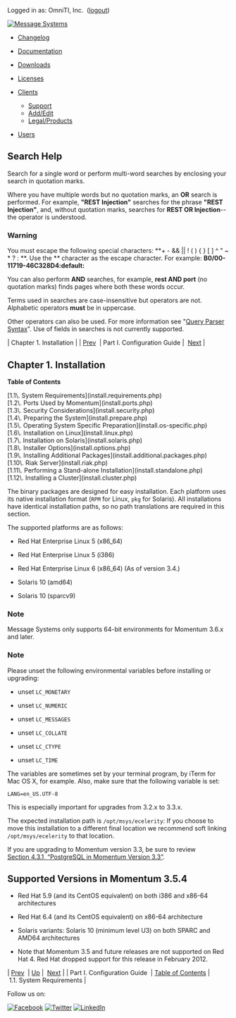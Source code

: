 Logged in as: OmniTI, Inc.  ([logout](https://support.messagesystems.com/logout.php))

[![Message Systems](https://support.messagesystems.com/images/ms-white205.png)](https://support.messagesystems.com/start.php) 

*   [Changelog](https://support.messagesystems.com/start.php?show=changelog)
*   [Documentation](https://support.messagesystems.com/docs/)
*   [Downloads](https://support.messagesystems.com/start.php)

*   [Licenses](https://support.messagesystems.com/license_summary.php)
*   <a href="">Clients</a>
    *   [Support](https://support.messagesystems.com/cs.php)
    *   [Add/Edit](https://support.messagesystems.com/edit_client.php)
    *   [Legal/Products](https://support.messagesystems.com/edit_products.php)
*   [Users](https://support.messagesystems.com/edit_customer.php)

## Search Help

Search for a single word or perform multi-word searches by enclosing your search in quotation marks.

Where you have multiple words but no quotation marks, an **OR** search is performed. For example, **"REST Injection"** searches for the phrase **"REST Injection"**, and, without quotation marks, searches for **REST OR Injection**--the operator is understood.

### Warning

You must escape the following special characters: **+ - && || ! ( ) { } [ ] ^ " ~ * ? : \**. Use the **\** character as the escape character. For example: **B0/00-11719-46C328D4\:default\:**

You can also perform **AND** searches, for example, **rest AND port** (no quotation marks) finds pages where both these words occur.

Terms used in searches are case-insensitive but operators are not. Alphabetic operators **must** be in uppercase.

Other operators can also be used. For more information see "[Query Parser Syntax](https://lucene.apache.org/core/old_versioned_docs/versions/3_0_0/queryparsersyntax.html)". Use of fields in searches is not currently supported.

| Chapter 1. Installation |
| [Prev](p.guide.php)  | Part I. Configuration Guide |  [Next](install.requirements.php) |

## Chapter 1. Installation

**Table of Contents**

<dl class="toc">

<dt>[1.1\. System Requirements](install.requirements.php)</dt>

<dt>[1.2\. Ports Used by Momentum](install.ports.php)</dt>

<dt>[1.3\. Security Considerations](install.security.php)</dt>

<dt>[1.4\. Preparing the System](install.prepare.php)</dt>

<dt>[1.5\. Operating System Specific Preparation](install.os-specific.php)</dt>

<dt>[1.6\. Installation on Linux](install.linux.php)</dt>

<dt>[1.7\. Installation on Solaris](install.solaris.php)</dt>

<dt>[1.8\. Installer Options](install.options.php)</dt>

<dt>[1.9\. Installing Additional Packages](install.additional.packages.php)</dt>

<dt>[1.10\. Riak Server](install.riak.php)</dt>

<dt>[1.11\. Performing a Stand-alone Installation](install.standalone.php)</dt>

<dt>[1.12\. Installing a Cluster](install.cluster.php)</dt>

</dl>

The binary packages are designed for easy installation. Each platform uses its native installation format (`RPM` for Linux, `pkg` for Solaris). All installations have identical installation paths, so no path translations are required in this section.

The supported platforms are as follows:

*   Red Hat Enterprise Linux 5 (x86_64)

*   Red Hat Enterprise Linux 5 (i386)

*   Red Hat Enterprise Linux 6 (x86_64) (As of version 3.4.)

*   Solaris 10 (amd64)

*   Solaris 10 (sparcv9)

### Note

Message Systems only supports 64-bit environments for Momentum 3.6.x and later.

### Note

Please unset the following environmental variables before installing or upgrading:

*   unset `LC_MONETARY`

*   unset `LC_NUMERIC`

*   unset `LC_MESSAGES`

*   unset `LC_COLLATE`

*   unset `LC_CTYPE`

*   unset `LC_TIME`

The variables are sometimes set by your terminal program, by iTerm for Mac OS X, for example. Also, make sure that the following variable is set:

`LANG=en_US.UTF-8`

This is especially important for upgrades from 3.2.x to 3.3.x.

The expected installation path is `/opt/msys/ecelerity`: If you choose to move this installation to a different final location we recommend soft linking `/opt/msys/ecelerity` to that location.

If you are upgrading to Momentum version 3.3, be sure to review [Section 4.3.1, “PostgreSQL in Momentum Version 3.3”](operations.postgresql.php#operations.postgresql.migrating.3.3 "4.3.1. PostgreSQL in Momentum Version 3.3").

## Supported Versions in Momentum 3.5.4

*   Red Hat 5.9 (and its CentOS equivalent) on both i386 and x86-64 architectures

*   Red Hat 6.4 (and its CentOS equivalent) on x86-64 architecture

*   Solaris variants: Solaris 10 (minimum level U3) on both SPARC and AMD64 architectures

*   Note that Momentum 3.5 and future releases are not supported on Red Hat 4\. Red Hat dropped support for this release in February 2012.

| [Prev](p.guide.php)  | [Up](p.guide.php) |  [Next](install.requirements.php) |
| Part I. Configuration Guide  | [Table of Contents](index.php) |  1.1. System Requirements |

Follow us on:

[![Facebook](https://support.messagesystems.com/images/icon-facebook.png)](http://www.facebook.com/messagesystems) [![Twitter](https://support.messagesystems.com/images/icon-twitter.png)](http://twitter.com/#!/MessageSystems) [![LinkedIn](https://support.messagesystems.com/images/icon-linkedin.png)](http://www.linkedin.com/company/message-systems)